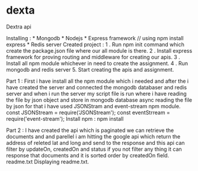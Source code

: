 # dexta
Dextra api

Installing : 
	* Mongodb 
	* Nodejs
	* Express framework // using npm install express
	* Redis server 
Created project : 
	1 . Run npm init command which create the package.json file where our all module is there.
	2 . Install express framework for proving routing and middleware for creating our apis.
	3 . Install all npm module whichever in need to create the assignment.
	4 . Run mongodb and redis server
	5. Start creating the apis and assignment.

Part 1 : First i have install all the npm module which i needed and after the i have created the server and connected the mongodb databaser and redis server and when i run 	 the server my script file is run where i have reading the file by json object and store in mongodb database async reading the file by json for that i have used 	 	 JSONStram and event-stream npm module.
	 const JSONStream = require('JSONStream');
	 const eventStrream = require('event-stream');
	 Install npm :
	  npm install <name of the module>

Part 2 : I have created the api which is paginated we can retrieve the  documents and and parellel i am hitting the google api which return the address of releted lat and          long and send to the response and this api can filter by updateOn, createdOn and status if you not filter any thing it can response that documents and it is          sorted order by createdOn field.
readme.txt
Displaying readme.txt.
